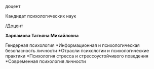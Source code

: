 доцент

Кандидат психологических наук

/Доцент

**Харламова Татьяна Михайловна**

Гендерная психология
	*Информационная и психологическая безопасность личности
	*Отрасли психологии и психологические практики
	*Психология стресса и стрессоустойчивого поведения
	*Современная психология личности